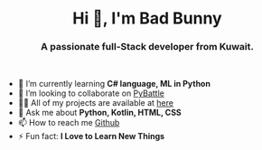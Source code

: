 <h1 Align="center">Hi 👋, I'm Bad Bunny</h1>
<h3 Align="center">A passionate full-Stack developer from Kuwait.</h3>
<br>
<P Align="left">

- 🌱 I’m currently learning **C# language, ML in Python**
- 👯 I’m looking to collaborate on [PyBattle](https://github.com/officicalalkhaldi/PyBattle)
- 👨‍💻 All of my projects are available at [here](https://github.com/officicalalkhaldi?tab=repositories)
- 💬 Ask me about **Python, Kotlin, HTML, CSS**
- 📫 How to reach me [Github](https://github.com/officicalalkhaldi)
- ⚡ Fun fact: **I Love to Learn New Things**

</P>
